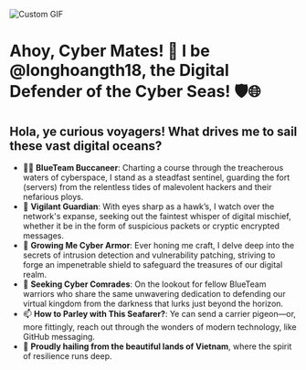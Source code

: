 ![Custom GIF](https://user-images.githubusercontent.com/74038190/212747107-5b654ba5-31c6-4366-b42b-51b822e9bc52.gif) 
# Ahoy, Cyber Mates! 👋 I be @longhoangth18, the Digital Defender of the Cyber Seas! 🛡️🌐

## Hola, ye curious voyagers! What drives me to sail these vast digital oceans?

- 🏴‍☠️ **BlueTeam Buccaneer**: Charting a course through the treacherous waters of cyberspace, I stand as a steadfast sentinel, guarding the fort (servers) from the relentless tides of malevolent hackers and their nefarious ploys.
- 👀 **Vigilant Guardian**: With eyes sharp as a hawk’s, I watch over the network's expanse, seeking out the faintest whisper of digital mischief, whether it be in the form of suspicious packets or cryptic encrypted messages.
- 🌱 **Growing Me Cyber Armor**: Ever honing me craft, I delve deep into the secrets of intrusion detection and vulnerability patching, striving to forge an impenetrable shield to safeguard the treasures of our digital realm.
- 💞️ **Seeking Cyber Comrades**: On the lookout for fellow BlueTeam warriors who share the same unwavering dedication to defending our virtual kingdom from the darkness that lurks just beyond the horizon.
- 📫 **How to Parley with This Seafarer?**: Ye can send a carrier pigeon—or, more fittingly, reach out through the wonders of modern technology, like GitHub messaging.
- 💞️ **Proudly hailing from the beautiful lands of Vietnam**, where the spirit of resilience runs deep.

